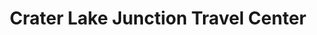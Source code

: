 ---
title: "Crater Lake Junction Travel Center"
url: /chiloquin/crater-lake-junction-travel-center/
shop: convenience
---